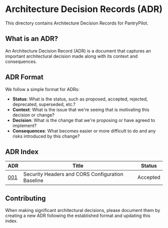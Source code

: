 # Architecture Decision Records (ADR)

This directory contains Architecture Decision Records for PantryPilot.

## What is an ADR?

An Architecture Decision Record (ADR) is a document that captures an important architectural decision made along with its context and consequences.

## ADR Format

We follow a simple format for ADRs:

- **Status**: What is the status, such as proposed, accepted, rejected, deprecated, superseded, etc.?
- **Context**: What is the issue that we're seeing that is motivating this decision or change?
- **Decision**: What is the change that we're proposing or have agreed to implement?
- **Consequences**: What becomes easier or more difficult to do and any risks introduced by this change?

## ADR Index

| ADR | Title | Status |
|-----|-------|--------|
| [001](./ADR-001-security-headers-and-cors-baseline.md) | Security Headers and CORS Configuration Baseline | Accepted |

## Contributing

When making significant architectural decisions, please document them by creating a new ADR following the established format and updating this index.
